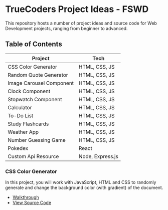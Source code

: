 # TrueCoders Project Ideas - FSWD

This repository hosts a number of project ideas and source code for Web Development projects, ranging from beginner to advanced.

## Table of Contents

| Project                  | Tech             |
| ------------------------ | ---------------- |
| CSS Color Generator      | HTML, CSS, JS    |
| Random Quote Generator   | HTML, CSS, JS    |
| Image Carousel Component | HTML, CSS, JS    |
| Clock Component          | HTML, CSS, JS    |
| Stopwatch Component      | HTML, CSS, JS    |
| Calculator               | HTML, CSS, JS    |
| To-Do List               | HTML, CSS, JS    |
| Study Flashcards         | HTML, CSS, JS    |
| Weather App              | HTML, CSS, JS    |
| Number Guessing Game     | HTML, CSS, JS    |
| Pokedex                  | React            |
| Custom Api Resource      | Node, Express.js |

### CSS Color Generator

In this project, you will work with JavaScript, HTML and CSS to randomly generate and change the background color (with gradient) of the document.

- [Walkthrough](./src/walkthroughs/css-color-generator)
- [View Source Code](https://github.com/Bryantellius/css-color-generator)

